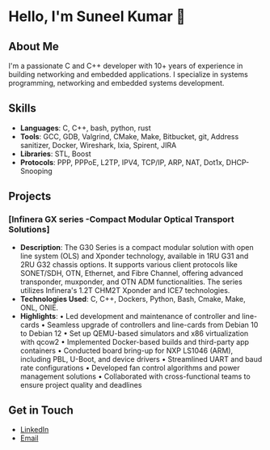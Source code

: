 # Hello, I'm Suneel Kumar 👋

## About Me
I'm a passionate C and C++ developer with 10+ years of experience in building networking and embedded applications. I specialize in systems programming, networking and embedded systems development.

## Skills
- **Languages**: C, C++, bash, python, rust
- **Tools**: GCC, GDB, Valgrind, CMake, Make, Bitbucket, git, Address sanitizer, Docker, Wireshark, Ixia, Spirent, JIRA
- **Libraries**: STL, Boost
- **Protocols**: PPP, PPPoE, L2TP, IPV4, TCP/IP, ARP, NAT, Dot1x, DHCP-Snooping

## Projects
### [Infinera GX series -Compact Modular Optical Transport Solutions]
- **Description**: The G30 Series is a compact modular solution with open line system (OLS) and Xponder technology, available in 1RU G31 and 2RU G32 chassis options. It supports various client protocols like SONET/SDH, OTN, Ethernet, and Fibre Channel, offering advanced transponder, muxponder, and OTN ADM functionalities. The series utilizes Infinera's 1.2T CHM2T Xponder and ICE7 technologies.
- **Technologies Used**: C, C++, Dockers, Python, Bash, Cmake, Make, ONL, ONIE.
- **Highlights**: 
• Led development and maintenance of controller and line-cards
• Seamless upgrade of controllers and line-cards from Debian 10 to Debian 12
• Set up QEMU-based simulators and x86 virtualization with qcow2
• Implemented Docker-based builds and third-party app containers
• Conducted board bring-up for NXP LS1046 (ARM), including PBL, U-Boot, and device drivers
• Streamlined UART and baud rate configurations
• Developed fan control algorithms and power management solutions
• Collaborated with cross-functional teams to ensure project quality and deadlines



## Get in Touch
- [LinkedIn](https://linkedin.com/in/suneel-kumar-y)
- [Email](mailto:suneelkumar.yellamraju@gmail.com)
